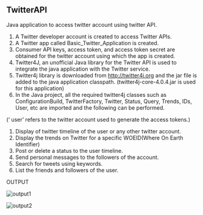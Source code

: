 ## TwitterAPI
Java application to access twitter account using twitter API.


1)	A Twitter developer account is created to access Twitter APIs.
2)	A Twitter app called Basic_Twitter_Application is created.
3)	Consumer API keys, access token, and access token secret are obtained for the twitter account using which the app is created.
4)	Twitter4J, an unofficial Java library for the Twitter API is used to integrate the java application with the Twitter service.
5)	Twitter4j library is downloaded from http://twitter4j.org and the jar file is added to the java application classpath.
    (twitter4j-core-4.0.4.jar is used for this application)
6)	In the Java project, all the required twitter4j classes such as ConfigurationBuild, TwitterFactory, Twitter, Status, Query, Trends, IDs, User, etc are imported and the following can be performed.

(‘ user’ refers to the twitter account used to generate the access tokens.)
1)	Display of twitter timeline of the user or any other twitter account.
2)  Display the trends on Twitter for a specific WOEID(Where On Earth Identifier)
3)	Post or delete a status to the user timeline.
4)	Send personal messages to the followers of the account.
5)	Search for tweets using keywords.
6)	List the friends and followers of the user.
	 

 OUTPUT

![output1](https://user-images.githubusercontent.com/38600655/55679769-bd408280-592e-11e9-90ac-da60af8820bc.png)


![output2](https://user-images.githubusercontent.com/38600655/55679789-15778480-592f-11e9-854c-134d15f278e0.png)

